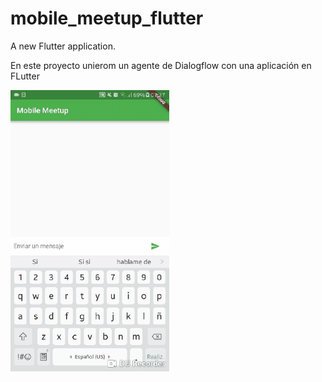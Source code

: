 # mobile_meetup_flutter

A new Flutter application.

En este proyecto unierom un agente de Dialogflow con una aplicación en FLutter


<img src="20190316_072854.gif" height="450em" />
